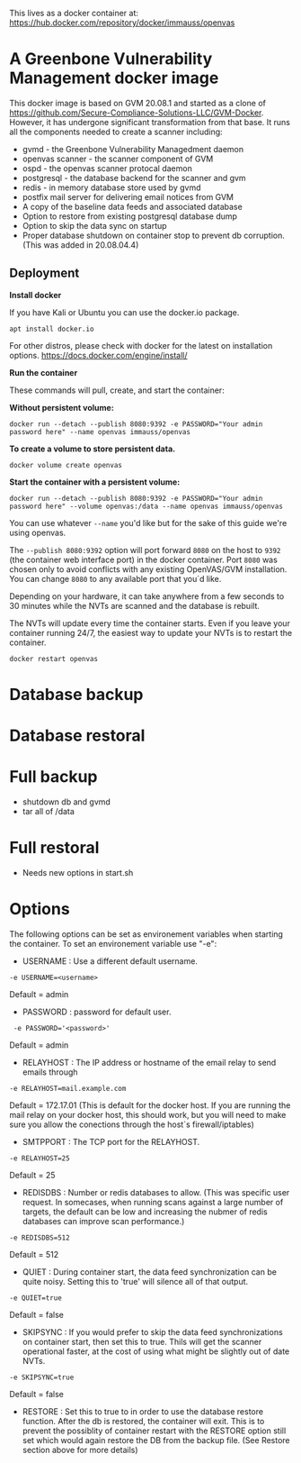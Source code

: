 This lives as a docker container at: 
https://hub.docker.com/repository/docker/immauss/openvas


# A Greenbone Vulnerability Management docker image

This docker image is based on GVM 20.08.1 and started as a clone of https://github.com/Secure-Compliance-Solutions-LLC/GVM-Docker. However, it has undergone significant transformation from that base. It runs all the components needed to create a scanner including:
- gvmd - the Greenbone Vulnerability Managedment daemon
- openvas scanner - the scanner component of GVM
- ospd - the openvas scanner protocal daemon
- postgresql - the database backend for the scanner and gvm
- redis - in memory database store used by gvmd 
- postfix mail server for delivering email notices from GVM
- A copy of the baseline data feeds and associated database
- Option to restore from existing postgresql database dump
- Option to skip the data sync on startup
- Proper database shutdown on container stop to prevent db corruption. (This was added in 20.08.04.4) 

## Deployment

**Install docker**

If you have Kali or Ubuntu you can use the docker.io package.
```
apt install docker.io
```
For other distros, please check with docker for the latest on installation options.
https://docs.docker.com/engine/install/

**Run the container**

These commands will pull, create, and start the container:

**Without persistent volume:**

```
docker run --detach --publish 8080:9392 -e PASSWORD="Your admin password here" --name openvas immauss/openvas
```
**To create a volume to store persistent data.**
```
docker volume create openvas
```

**Start the container with a persistent volume:**

```shell
docker run --detach --publish 8080:9392 -e PASSWORD="Your admin password here" --volume openvas:/data --name openvas immauss/openvas
```

You can use whatever `--name` you'd like but for the sake of this guide we're using openvas.

The `--publish 8080:9392` option will port forward `8080` on the host to `9392` (the container web interface port) in the docker container. Port `8080` was chosen only to avoid conflicts with any existing OpenVAS/GVM installation. You can change `8080` to any available port that you`d like.

Depending on your hardware, it can take anywhere from a few seconds to 30 minutes while the NVTs are scanned and the database is rebuilt. 

The NVTs will update every time the container starts. Even if you leave your container running 24/7, the easiest way to update your NVTs is to restart the container.
```
docker restart openvas
```
# Database backup

# Database restoral

# Full backup 
- shutdown db and gvmd
- tar all of /data  
# Full restoral
- Needs new options in start.sh
# Options
The following options can be set as environement variables when starting the container. To set an environement variable use "-e": 

- USERNAME : Use a different default username.
``` 
-e USERNAME=<username>
```
Default = admin
- PASSWORD : password for default user.
```
 -e PASSWORD='<password>'
```
Default = admin
- RELAYHOST : The IP address or hostname of the email relay to send emails through
```
-e RELAYHOST=mail.example.com 
```
Default = 172.17.01 (This is default for the docker host. If you are running the mail relay on your docker host, this should work, but you will need to make sure you allow the conections through the host`s firewall/iptables)
- SMTPPORT : The TCP port for the RELAYHOST.
```
-e RELAYHOST=25
```
Default = 25
- REDISDBS : Number or redis databases to allow. (This was specific user request. In somecases, when running scans against a large number of targets, the default can be low and increasing the nubmer of redis databases can improve scan performance.)
```
-e REDISDBS=512
```
Default = 512
- QUIET : During container start, the data feed synchronization can be quite noisy. Setting this to 'true' will silence all of that output. 
```
-e QUIET=true
```
Default = false
- SKIPSYNC : If you would prefer to skip the data feed synchronizations on container start, then set this to true. Thils will get the scanner operational faster, at the cost of using what might be slightly out of date NVTs. 
```
-e SKIPSYNC=true
```
Default = false
- RESTORE : Set this to true to in order to use the database restore function. After the db is restored, the container will exit. This is to prevent the possiblity of container restart with the RESTORE option still set which would again restore the DB from the backup file. (See Restore section above for more details)
